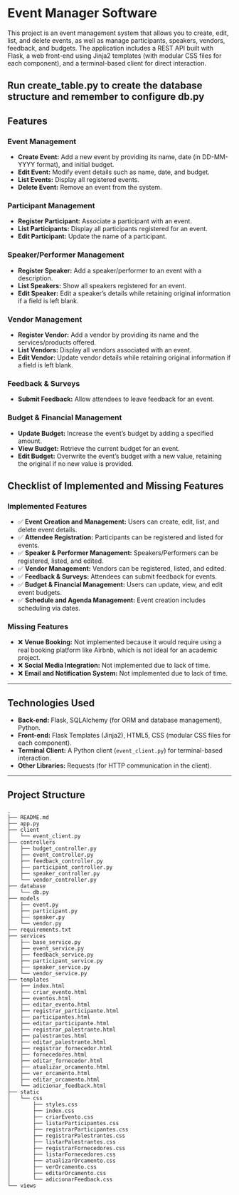 # Event Manager Software

This project is an event management system that allows you to create, edit, list, and delete events, as well as manage participants, speakers, vendors, feedback, and budgets. The application includes a REST API built with Flask, a web front-end using Jinja2 templates (with modular CSS files for each component), and a terminal-based client for direct interaction.

**Run create_table.py to create the database structure and remember to configure db.py**
---

## Features

### Event Management
- **Create Event:** Add a new event by providing its name, date (in DD-MM-YYYY format), and initial budget.
- **Edit Event:** Modify event details such as name, date, and budget.
- **List Events:** Display all registered events.
- **Delete Event:** Remove an event from the system.

### Participant Management
- **Register Participant:** Associate a participant with an event.
- **List Participants:** Display all participants registered for an event.
- **Edit Participant:** Update the name of a participant.

### Speaker/Performer Management
- **Register Speaker:** Add a speaker/performer to an event with a description.
- **List Speakers:** Show all speakers registered for an event.
- **Edit Speaker:** Edit a speaker’s details while retaining original information if a field is left blank.

### Vendor Management
- **Register Vendor:** Add a vendor by providing its name and the services/products offered.
- **List Vendors:** Display all vendors associated with an event.
- **Edit Vendor:** Update vendor details while retaining original information if a field is left blank.

### Feedback & Surveys
- **Submit Feedback:** Allow attendees to leave feedback for an event.

### Budget & Financial Management
- **Update Budget:** Increase the event’s budget by adding a specified amount.
- **View Budget:** Retrieve the current budget for an event.
- **Edit Budget:** Overwrite the event’s budget with a new value, retaining the original if no new value is provided.

## Checklist of Implemented and Missing Features

### Implemented Features
- ✅ **Event Creation and Management:** Users can create, edit, list, and delete event details.
- ✅ **Attendee Registration:** Participants can be registered and listed for events.
- ✅ **Speaker & Performer Management:** Speakers/Performers can be registered, listed, and edited.
- ✅ **Vendor Management:** Vendors can be registered, listed, and edited.
- ✅ **Feedback & Surveys:** Attendees can submit feedback for events.
- ✅ **Budget & Financial Management:** Users can update, view, and edit event budgets.
- ✅ **Schedule and Agenda Management:** Event creation includes scheduling via dates.

### Missing Features
- ❌ **Venue Booking:** Not implemented because it would require using a real booking platform like Airbnb, which is not ideal for an academic project.
- ❌ **Social Media Integration:** Not implemented due to lack of time.
- ❌ **Email and Notification System:** Not implemented due to lack of time.

---

## Technologies Used

- **Back-end:** Flask, SQLAlchemy (for ORM and database management), Python.
- **Front-end:** Flask Templates (Jinja2), HTML5, CSS (modular CSS files for each component).
- **Terminal Client:** A Python client (`event_client.py`) for terminal-based interaction.
- **Other Libraries:** Requests (for HTTP communication in the client).

---

## Project Structure

```plaintext
.
├── README.md
├── app.py
├── client
│   └── event_client.py
├── controllers
│   ├── budget_controller.py
│   ├── event_controller.py
│   ├── feedback_controller.py
│   ├── participant_controller.py
│   ├── speaker_controller.py
│   └── vendor_controller.py
├── database
│   └── db.py
├── models
│   ├── event.py
│   ├── participant.py
│   ├── speaker.py
│   └── vendor.py
├── requirements.txt
├── services
│   ├── base_service.py
│   ├── event_service.py
│   ├── feedback_service.py
│   ├── participant_service.py
│   ├── speaker_service.py
│   └── vendor_service.py
├── templates
│   ├── index.html
│   ├── criar_evento.html
│   ├── eventos.html
│   ├── editar_evento.html
│   ├── registrar_participante.html
│   ├── participantes.html
│   ├── editar_participante.html
│   ├── registrar_palestrante.html
│   ├── palestrantes.html
│   ├── editar_palestrante.html
│   ├── registrar_fornecedor.html
│   ├── fornecedores.html
│   ├── editar_fornecedor.html
│   ├── atualizar_orcamento.html
│   ├── ver_orcamento.html
│   ├── editar_orcamento.html
│   └── adicionar_feedback.html
├── static
│   └── css
│       ├── styles.css
│       ├── index.css
│       ├── criarEvento.css
│       ├── listarParticipantes.css
│       ├── registrarParticipantes.css
│       ├── registrarPalestrantes.css
│       ├── listarPalestrantes.css
│       ├── registrarFornecedores.css
│       ├── listarFornecedores.css
│       ├── atualizarOrcamento.css
│       ├── verOrcamento.css
│       ├── editarOrcamento.css
│       └── adicionarFeedback.css
└── views
